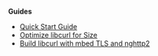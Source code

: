 **Guides**  

* [Quick Start Guide](https://github.com/alexa/alexa-client-sdk)   
* [Optimize libcurl for Size](https://github.com/alexa/alexa-client-sdk/wiki/Optimize-libcurl)
* [Build libcurl with mbed TLS and nghttp2](https://github.com/alexa/alexa-client-sdk/wiki/Build-libcurl-with-mbed-TLS-and-nghttp2)